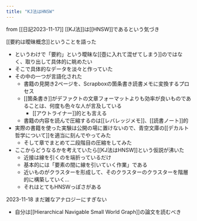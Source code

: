 ```yaml
---
title: "KJ法はHNSW"
---
```


from [[日記2023-11-17]]
[[KJ法]]は[[HNSW]]であるという気づき

[[要約は曖昧概念]]ということを語った
- というわけで「要約」という曖昧な[[壺に入れて混ぜてしまう]]のではなく、取り出して具体的に眺めたい
- そこで具体的なデータを淡々と作っていた
- その中の一つが言語化された
    - 書籍の見開き2ページを、Scrapboxの箇条書き読書メモに変換するプロセス
    - [[箇条書き]]がデファクトの文章フォーマットよりも効率が良いものであることは、何度も色々な人が言及している
        - [[アウトライナー]]的とも言える
    - 書籍の内容を読んで圧縮するのは[[レバレッジメモ]]、[[読書ノート]]的
- 実際の書籍を使った実験は公開の場に置けないので、青空文庫の[[デカルト哲学について]]を適当に刻んでやってみた
    - そして章でまとめて二段階目の圧縮をしてみた
- ここからどうなるかを考えていたら[[KJ法はHNSW]]という仮説が沸いた
    - 近接は線を引くのを端折っているだけ
    - 基本的には「要素の間に線を引いていく作業」である
    - 近いものがクラスターを形成して、そのクラスターのクラスターを階層的に構築していく…
    - それはとてもHNSWっぽさがある

2023-11-18
まだ雑なアナロジーにすぎない
- 自分は[[Hierarchical Navigable Small World Graph]]の論文を読むべき
